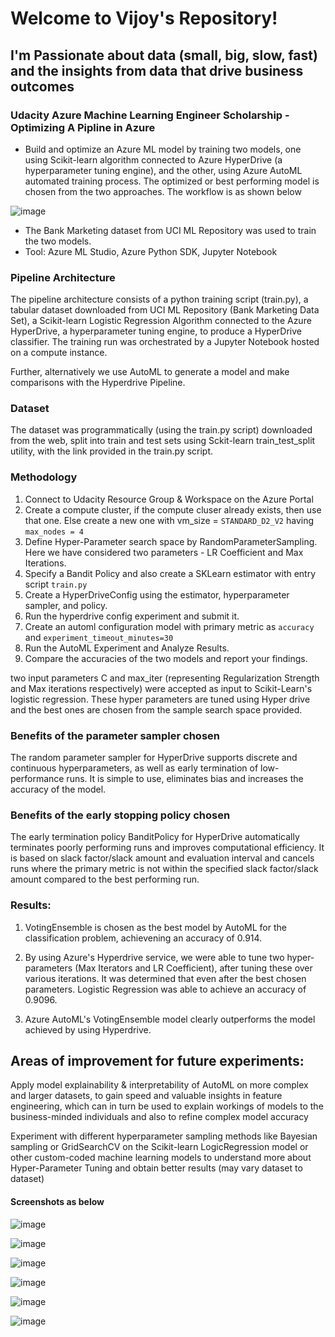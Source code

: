 # Welcome to Vijoy's Repository!

## I'm Passionate about data (small, big, slow, fast) and the insights from data that drive business outcomes

### Udacity Azure Machine Learning Engineer Scholarship - Optimizing A Pipline in Azure

- Build and optimize an Azure ML model by training two models, one using Scikit-learn algorithm connected to Azure HyperDrive (a hyperparameter tuning engine), and the other, using Azure AutoML automated training process. The optimized or best performing model is chosen from the two approaches. The workflow is as shown below

![image](https://user-images.githubusercontent.com/81923226/114083850-22882f00-98cd-11eb-8ea7-6a873789bd7c.png)

- The Bank Marketing dataset from UCI ML Repository was used to train the two models.
- Tool: Azure ML Studio, Azure Python SDK, Jupyter Notebook

### Pipeline Architecture
The pipeline architecture consists of a python training script (train.py), a tabular dataset downloaded from UCI ML Repository (Bank Marketing Data Set), a Scikit-learn Logistic Regression Algorithm connected to the Azure HyperDrive, a hyperparameter tuning engine, to produce a HyperDrive classifier. The training run was orchestrated by a Jupyter Notebook hosted on a compute instance.

Further, alternatively we use AutoML to generate a model and make comparisons with the Hyperdrive Pipeline.

### Dataset
The dataset was programmatically (using the train.py script) downloaded from the web, split into train and test sets using Sckit-learn train_test_split utility, with the link provided in the train.py script.

### Methodology

1. Connect to Udacity Resource Group & Workspace on the Azure Portal
2. Create a compute cluster, if the compute cluser already exists, then use that one. Else create a new one with vm_size = `STANDARD_D2_V2` having `max_nodes = 4`
3. Define Hyper-Parameter search space by RandomParameterSampling. Here we have considered two parameters - LR Coefficient and Max Iterations.
4. Specify a Bandit Policy and also create a SKLearn estimator with entry script `train.py`
5. Create a HyperDriveConfig using the estimator, hyperparameter sampler, and policy.
6. Run the hyperdrive config experiment and submit it.
7. Create an automl configuration model with primary metric as `accuracy` and `experiment_timeout_minutes=30`
8. Run the AutoML Experiment and Analyze Results.
9. Compare the accuracies of the two models and report your findings.


two input parameters C and max_iter (representing Regularization Strength and Max iterations respectively) were accepted as input to Scikit-Learn's logistic regression. These hyper parameters are tuned using Hyper drive and the best ones are chosen from the sample search space provided.

### Benefits of the parameter sampler chosen
The random parameter sampler for HyperDrive supports discrete and continuous hyperparameters, as well as early termination of low-performance runs. It is simple to use, eliminates bias and increases the accuracy of the model. 

### Benefits of the early stopping policy chosen
The early termination policy BanditPolicy for HyperDrive automatically terminates poorly performing runs and improves computational efficiency. It is based on slack factor/slack amount and evaluation interval and cancels runs where the primary metric is not within the specified slack factor/slack amount compared to the best performing run.
                                     
### Results:

1. VotingEnsemble is chosen as the best model by AutoML for the classification problem, achievening an accuracy of 0.914. 
2. By using Azure's Hyperdrive service, we were able to tune two hyper-parameters (Max Iterators and LR Coefficient), after tuning these over various iterations. It was determined that even after the best chosen parameters. Logistic Regression was able to achieve an accuracy of 0.9096.

3. Azure AutoML's VotingEnsemble model clearly outperforms the model achieved by using Hyperdrive.


## Areas of improvement for future experiments:

Apply model explainability & interpretability of AutoML on more complex and larger datasets, to gain speed and valuable insights in feature engineering, which can in turn be used to explain workings of models to the business-minded individuals and also to refine complex model accuracy

Experiment with different hyperparameter sampling methods like Bayesian sampling or GridSearchCV on the Scikit-learn LogicRegression model or other custom-coded machine learning models to understand more about Hyper-Parameter Tuning and obtain better results (may vary dataset to dataset)




#### Screenshots as below

![image](https://user-images.githubusercontent.com/81923226/114142879-146bfa00-9931-11eb-8a86-01a957e212c5.png)

![image](https://user-images.githubusercontent.com/81923226/114142934-23eb4300-9931-11eb-98ec-139982eb4b81.png)

![image](https://user-images.githubusercontent.com/81923226/114142748-f0a8b400-9930-11eb-96b3-1b1f82c20f21.png)

![image](https://user-images.githubusercontent.com/81923226/114142777-f9998580-9930-11eb-8205-97fda4bc8d7f.png)



![image](https://user-images.githubusercontent.com/81923226/114142804-0027fd00-9931-11eb-88f0-91689b53f284.png)

![image](https://user-images.githubusercontent.com/81923226/114142853-0ae29200-9931-11eb-9bd2-2b2ab117d765.png)



